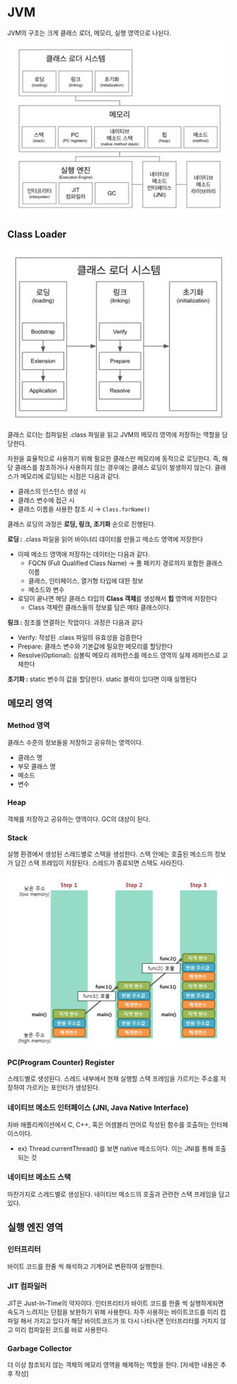 # JVM

JVM의 구조는 크게 클래스 로더, 메모리, 실행 영역으로 나뉜다.

![jvm](./img/jvm.png)

## Class Loader

![class-loader](./img/class_loader.png)

클래스 로더는 컴파일된 .class 파일을 읽고 JVM의 메모리 영역에 저장하는 역할을 담당한다. 

자원을 효율적으로 사용하기 위해 필요한 클래스만 메모리에 동적으로 로딩한다. 즉, 해당 클래스를 참조하거나 사용하지 않는 경우에는 클래스 로딩이 발생하지 않는다. 클래스가 메모리에 로딩되는 시점은 다음과 같다.

- 클래스의 인스턴스 생성 시
- 클래스 변수에 접근 시
- 클래스 이름을 사용한 참조 시 → `Class.forName()`

클래스 로딩의 과정은 **로딩, 링크, 초기화** 순으로 진행된다.

**로딩 :**  .class 파일을 읽어 바이너리 데이터를 만들고 메소드 영역에 저장한다

- 이때 메소드 영역에 저장하는 데이터는 다음과 같다.
    - FQCN (Full Qualified Class Name) → 풀 패키지 경로까지 포함한 클래스 이름
    - 클래스, 인터페이스, 열거형 타입에 대한 정보
    - 메소드와 변수
- 로딩이 끝나면 해당 클래스 타입의 **Class 객체**를 생성해서 **힙** 영역에 저장한다
    - Class 객체란 클래스들의 정보를 담은 메타 클래스이다.

**링크 :** 참조를 연결하는 작업이다. 과정은 다음과 같다

- Verify: 작성된 .class 파일의 유효성을 검증한다
- Prepare: 클래스 변수와 기본값에 필요한 메모리를 할당한다
- Resolve(Optional): 심볼릭 메모리 레퍼런스를 메소드 영역의 실제 레퍼런스로 교체한다

**초기화 :** static 변수의 값을 할당한다. static 블럭이 있다면 이때 실행된다

## 메모리 영역

### Method 영역

클래스 수준의 정보들을 저장하고 공유하는 영역이다.

- 클래스 명
- 부모 클래스 명
- 메소드
- 변수

### Heap

객체를 저장하고 공유하는 영역이다. GC의 대상이 된다.

### Stack

실행 환경에서 생성된 스레드별로 스택을 생성한다. 스택 안에는 호출된 메소드의 정보가 담긴 스택 프레임이 저장된다. 스레드가 종료되면 스택도 사라진다.

![stack](./img/stack.png)

### PC(Program Counter) Register

스레드별로 생성된다. 스레드 내부에서 현재 실행할 스택 프레임을 가르키는 주소를 저장하여 가르키는 포인터가 생성된다.

### 네이티브 메소드 인터페이스 (JNI, Java Native Interface)

자바 애플리케이션에서 C, C++, 혹은 어셈블리 언어로 작성된 함수를 호출하는 인터페이스이다.

- ex) Thread.currentThread() 를 보면 native 메소드이다. 이는 JNI를 통해 호출되는 것

### 네이티브 메소드 스택

마찬가지로 스레드별로 생성된다. 네이티브 메소드의 호출과 관련한 스택 프레임을 담고 있다.

## 실행 엔진 영역

### 인터프리터

바이트 코드를 한줄 씩 해석하고 기계어로 변환하여 실행한다. 

### JIT 컴파일러

JIT은 Just-In-Time의 약자이다. 인터프리터가 바이트 코드를 한줄 씩 실행하게되면 속도가 느려지는 단점을 보완하기 위해 사용한다. 자주 사용하는 바이트코드를 미리 컴파일 해서 가지고 있다가 해당 바이트코드가 또 다시 나타나면 인터프리터를 거치지 않고 미리 컴파일된 코드를 바로 사용한다.

### Garbage Collector

더 이상 참조되지 않는 객체의 메모리 영역을 해제하는 역할을 한다. [자세한 내용은 추후 작성]